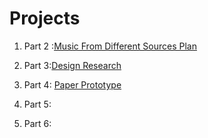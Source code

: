 # Projects
1. Part 2 :[Music From Different Sources Plan](https://docs.google.com/document/d/12WC9w01Nyhcg9ki_fDFLli3TOBmdW46y8QF-nGxx_IY)

2. Part 3:[Design Research](https://docs.google.com/document/d/1qFawQG8eONPIkcGtbhFkNvFg2u2ZXtgCou_Ac43q1yA)

3. Part 4: [Paper Prototype](https://docs.google.com/document/d/1L0pBlVyiZfG8u6eGSJQqvwWg1fhR9kc7MLUn_YGUBMQ)

4. Part 5:

5. Part 6:
